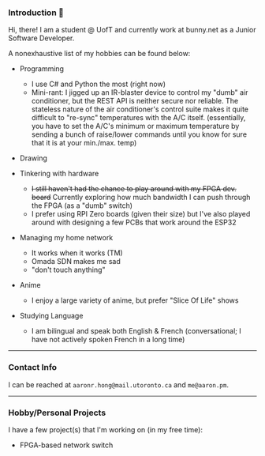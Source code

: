 ### Introduction :wave:

Hi, there! I am a student @ UofT and currently work at bunny.net as a Junior Software Developer. 

A nonexhaustive list of my hobbies can be found below:

- Programming
  - I use C# and Python the most (right now)
  - Mini-rant: I jigged up an IR-blaster device to control my "dumb" air conditioner, but the REST API is neither secure nor reliable. The stateless nature of the air conditioner's control suite makes it quite difficult to "re-sync" temperatures with the A/C itself. (essentially, you have to set the A/C's minimum or maximum temperature by sending a bunch of raise/lower commands until you know for sure that it is at your min./max. temp)

- Drawing 

- Tinkering with hardware
  - ~~I still haven't had the chance to play around with my FPGA dev. board~~ Currently exploring how much bandwidth I can push through the FPGA (as a "dumb" switch)
  - I prefer using RPI Zero boards (given their size) but I've also played around with designing a few PCBs that work around the ESP32
  
- Managing my home network
  - It works when it works (TM)
  - Omada SDN makes me sad
  - "don't touch anything"
    
- Anime
  - I enjoy a large variety of anime, but prefer "Slice Of Life" shows
    
- Studying Language
  - I am bilingual and speak both English & French (conversational; I have not actively spoken French in a long time)
  
---

### Contact Info

I can be reached at `aaronr.hong@mail.utoronto.ca` and `me@aaron.pm`.

---

### Hobby/Personal Projects

I have a few project(s) that I'm working on (in my free time):

- FPGA-based network switch


